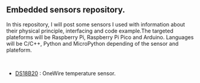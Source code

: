 <h2>Embedded sensors repository.</h2>
<p>In this repository, I will post some sensors I used with information about their physical principle, interfacing and code example.The targeted plateforms will be Raspberry Pi, Raspberry Pi Pico and Arduino. Languages will be C/C++, Python and MicroPython depending of the sensor and plateform.&nbsp;</p>
<p>&nbsp;</p>
<ul>
<li><a href="https://github.com/pcamus/embedded-sensors">DS18B20</a> : OneWire temperature sensor.</li>
</ul>
